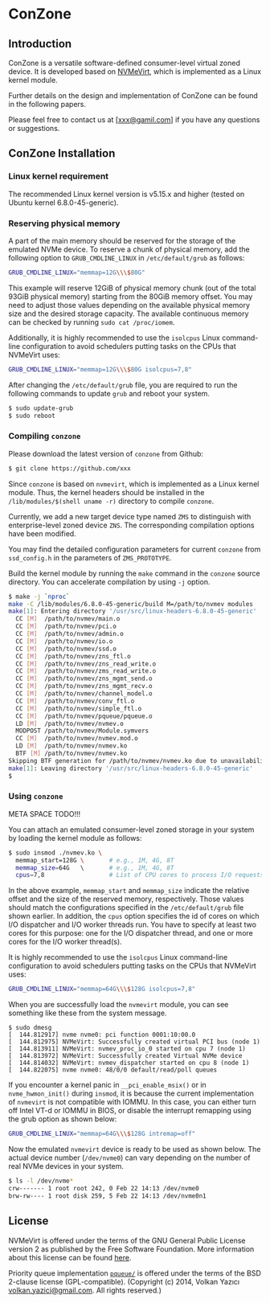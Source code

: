 # ConZone

## Introduction

ConZone is a versatile software-defined consumer-level virtual zoned device. It is developed based on [NVMeVirt](https://github.com/snu-csl/nvmevirt), which is implemented as a Linux kernel module.

Further details on the design and implementation of ConZone can be found in the following papers.

Please feel free to contact us at [xxx@gamil.com] if you have any questions or suggestions.

## ConZone Installation

### Linux kernel requirement

The recommended Linux kernel version is v5.15.x and higher (tested on Ubuntu kernel 6.8.0-45-generic).

### Reserving physical memory

A part of the main memory should be reserved for the storage of the emulated NVMe device. To reserve a chunk of physical memory, add the following option to `GRUB_CMDLINE_LINUX` in `/etc/default/grub` as follows:

```bash
GRUB_CMDLINE_LINUX="memmap=12G\\\$80G"
```

This example will reserve 12GiB of physical memory chunk (out of the total 93GiB physical memory) starting from the 80GiB memory offset. You may need to adjust those values depending on the available physical memory size and the desired storage capacity. The available continuous memory can be checked by running `sudo cat /proc/iomem`.

Additionally, it is highly recommended to use the `isolcpus` Linux command-line configuration to avoid schedulers putting tasks on the CPUs that NVMeVirt uses:

```bash
GRUB_CMDLINE_LINUX="memmap=12G\\\$80G isolcpus=7,8"
```

After changing the `/etc/default/grub` file, you are required to run the following commands to update `grub` and reboot your system.

```bash
$ sudo update-grub
$ sudo reboot
```

### Compiling `conzone`

Please download the latest version of `conzone` from Github:

```bash
$ git clone https://github.com/xxx
```

Since `conzone` is based on `nvmevirt`, which is implemented as a Linux kernel module. Thus, the kernel headers should be installed in the `/lib/modules/$(shell uname -r)` directory to compile `conzone`.

Currently, we add a new target device type named `ZMS` to distinguish with enterprise-level zoned device `ZNS`. The corresponding compilation options have been modified.

You may find the detailed configuration parameters for current `conzone` from `ssd_config.h` in the parameters of `ZMS_PROTOTYPE`.

Build the kernel module by running the `make` command in the `conzone` source directory. You can accelerate compilation by using `-j` option.
```bash
$ make -j `nproc`
make -C /lib/modules/6.8.0-45-generic/build M=/path/to/nvmev modules
make[1]: Entering directory '/usr/src/linux-headers-6.8.0-45-generic'
  CC [M]  /path/to/nvmev/main.o
  CC [M]  /path/to/nvmev/pci.o
  CC [M]  /path/to/nvmev/admin.o
  CC [M]  /path/to/nvmev/io.o
  CC [M]  /path/to/nvmev/ssd.o
  CC [M]  /path/to/nvmev/zns_ftl.o
  CC [M]  /path/to/nvmev/zns_read_write.o
  CC [M]  /path/to/nvmev/zms_read_write.o
  CC [M]  /path/to/nvmev/zns_mgmt_send.o
  CC [M]  /path/to/nvmev/zns_mgmt_recv.o
  CC [M]  /path/to/nvmev/channel_model.o
  CC [M]  /path/to/nvmev/conv_ftl.o
  CC [M]  /path/to/nvmev/simple_ftl.o
  CC [M]  /path/to/nvmev/pqueue/pqueue.o
  LD [M]  /path/to/nvmev/nvmev.o
  MODPOST /path/to/nvmev/Module.symvers
  CC [M]  /path/to/nvmev/nvmev.mod.o
  LD [M]  /path/to/nvmev/nvmev.ko
  BTF [M] /path/to/nvmev/nvmev.ko
Skipping BTF generation for /path/to/nvmev/nvmev.ko due to unavailability of vmlinux
make[1]: Leaving directory '/usr/src/linux-headers-6.8.0-45-generic'
$
```

### Using `conzone`

META SPACE
TODO!!!

You can attach an emulated consumer-level zoned storage in your system by loading the kernel module as follows:

```bash
$ sudo insmod ./nvmev.ko \
  memmap_start=128G \       # e.g., 1M, 4G, 8T
  memmap_size=64G   \       # e.g., 1M, 4G, 8T
  cpus=7,8                  # List of CPU cores to process I/O requests (should have at least 2)
```

In the above example, `memmap_start` and `memmap_size` indicate the relative offset and the size of the reserved memory, respectively. Those values should match the configurations specified in the `/etc/default/grub` file shown earlier. In addition, the `cpus` option specifies the id of cores on which I/O dispatcher and I/O worker threads run. You have to specify at least two cores for this purpose: one for the I/O dispatcher thread, and one or more cores for the I/O worker thread(s).

It is highly recommended to use the `isolcpus` Linux command-line configuration to avoid schedulers putting tasks on the CPUs that NVMeVirt uses:

```bash
GRUB_CMDLINE_LINUX="memmap=64G\\\$128G isolcpus=7,8"
```

When you are successfully load the `nvmevirt` module, you can see something like these from the system message.

```log
$ sudo dmesg
[  144.812917] nvme nvme0: pci function 0001:10:00.0
[  144.812975] NVMeVirt: Successfully created virtual PCI bus (node 1)
[  144.813911] NVMeVirt: nvmev_proc_io_0 started on cpu 7 (node 1)
[  144.813972] NVMeVirt: Successfully created Virtual NVMe device
[  144.814032] NVMeVirt: nvmev_dispatcher started on cpu 8 (node 1)
[  144.822075] nvme nvme0: 48/0/0 default/read/poll queues
```

If you encounter a kernel panic in `__pci_enable_msix()` or in `nvme_hwmon_init()` during `insmod`, it is because the current implementation of `nvmevirt` is not compatible with IOMMU. In this case, you can either turn off Intel VT-d or IOMMU in BIOS, or disable the interrupt remapping using the grub option as shown below:

```bash
GRUB_CMDLINE_LINUX="memmap=64G\\\$128G intremap=off"
```

Now the emulated `nvmevirt` device is ready to be used as shown below. The actual device number (`/dev/nvme0`) can vary depending on the number of real NVMe devices in your system.


```bash
$ ls -l /dev/nvme*
crw------- 1 root root 242, 0 Feb 22 14:13 /dev/nvme0
brw-rw---- 1 root disk 259, 5 Feb 22 14:13 /dev/nvme0n1
```


## License

NVMeVirt is offered under the terms of the GNU General Public License version 2 as published by the Free Software Foundation. More information about this license can be found [here](https://www.gnu.org/licenses/old-licenses/gpl-2.0.en.html).

Priority queue implementation [`pqueue/`](pqueue/) is offered under the terms of the BSD 2-clause license (GPL-compatible). (Copyright (c) 2014, Volkan Yazıcı <volkan.yazici@gmail.com>. All rights reserved.)
